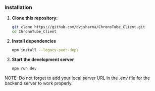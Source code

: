 ### Installation

1. **Clone this repository:**

    ```bash
    git clone https://github.com/dvjsharma/ChronoTube_Client.git
    cd ChronoTube_Client
    ```

2. **Install dependencies**

    ```bash
    npm install --legacy-peer-deps
    ```

3. **Start the development server**

     ```bash
    npm run dev
    ```

NOTE: Do not forget to add your local server URL in the .env file for the backend server to work properly.